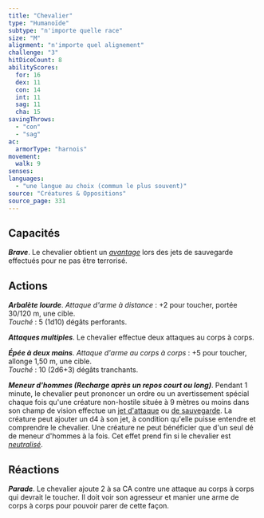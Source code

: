 ```yaml
---
title: "Chevalier"
type: "Humanoïde"
subtype: "n'importe quelle race"
size: "M"
alignment: "n'importe quel alignement"
challenge: "3"
hitDiceCount: 8
abilityScores:
  for: 16
  dex: 11
  con: 14
  int: 11
  sag: 11
  cha: 15
savingThrows: 
  - "con"
  - "sag"
ac: 
  armorType: "harnois"
movement: 
  walk: 9
senses: 
languages: 
  - "une langue au choix (commun le plus souvent)"
source: "Créatures & Oppositions"
source_page: 331
---
```

## Capacités
_**Brave**_. Le chevalier obtient un [_avantage_](/utiliser-les-caracteristiques/#avantage-et-desavantage) lors des jets de sauvegarde effectués pour ne pas être terrorisé.

## Actions
_**Arbalète lourde**_. _Attaque d'arme à distance_ : +2 pour toucher, portée 30/120 m, une cible.  
_Touché_ : 5 (1d10) dégâts perforants.

_**Attaques multiples**_. Le chevalier effectue deux attaques au corps à corps.

_**Épée à deux mains**_. _Attaque d'arme au corps à corps_ : +5 pour toucher, allonge 1,50 m, une cible.  
_Touché_ : 10 (2d6+3) dégâts tranchants.

_**Meneur d'hommes (Recharge après un repos court ou long)**_. Pendant 1 minute, le chevalier peut prononcer un ordre ou un avertissement spécial chaque fois qu'une créature non-hostile située à 9 mètres ou moins dans son champ de vision effectue un [jet d'attaque](/combattre/#jets-d-attaque) ou [de sauvegarde](/utiliser-les-caracteristiques#jets-de-sauvegarde). La créature peut ajouter un d4 à son jet, à condition qu'elle puisse entendre et comprendre le chevalier. Une créature ne peut bénéficier que d'un seul dé de meneur d'hommes à la fois. Cet effet prend fin si le chevalier est [_neutralisé_](/gerer-la-sante-du-personnage/#neutralise).

## Réactions
_**Parade**_. Le chevalier ajoute 2 à sa CA contre une attaque au corps à corps qui devrait le toucher. Il doit voir son agresseur et manier une arme de corps à corps pour pouvoir parer de cette façon.
